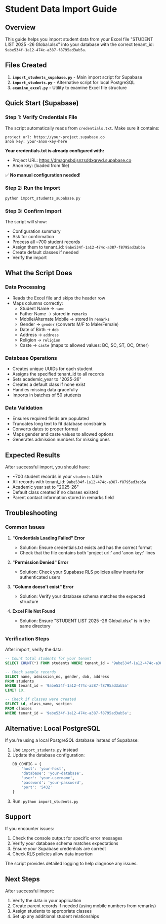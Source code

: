 # Student Data Import Guide

## Overview
This guide helps you import student data from your Excel file "STUDENT LIST 2025 -26 Global.xlsx" into your database with the correct tenant_id: `9abe534f-1a12-474c-a387-f8795ad3ab5a`.

## Files Created
1. **`import_students_supabase.py`** - Main import script for Supabase
2. **`import_students.py`** - Alternative script for local PostgreSQL
3. **`examine_excel.py`** - Utility to examine Excel file structure

## Quick Start (Supabase)

### Step 1: Verify Credentials File
The script automatically reads from `credentials.txt`. Make sure it contains:

```
project url: https://your-project.supabase.co
anon key: your-anon-key-here
```

**Your credentials.txt is already configured with:**
- Project URL: https://dmagnsbdjsnzsddxqrwd.supabase.co
- Anon key: (loaded from file)

✅ **No manual configuration needed!**

### Step 2: Run the Import
```bash
python import_students_supabase.py
```

### Step 3: Confirm Import
The script will show:
- Configuration summary
- Ask for confirmation
- Process all ~700 student records
- Assign them to tenant_id: `9abe534f-1a12-474c-a387-f8795ad3ab5a`
- Create default classes if needed
- Verify the import

## What the Script Does

### Data Processing
- Reads the Excel file and skips the header row
- Maps columns correctly:
  - Student Name → `name`
  - Father Name → stored in `remarks`
  - Mobile/Alternate Mobile → stored in `remarks`
  - Gender → `gender` (converts M/F to Male/Female)
  - Date of Birth → `dob`
  - Address → `address`
  - Religion → `religion`
  - Caste → `caste` (maps to allowed values: BC, SC, ST, OC, Other)

### Database Operations
- Creates unique UUIDs for each student
- Assigns the specified tenant_id to all records
- Sets academic_year to "2025-26"
- Creates a default class if none exist
- Handles missing data gracefully
- Imports in batches of 50 students

### Data Validation
- Ensures required fields are populated
- Truncates long text to fit database constraints
- Converts dates to proper format
- Maps gender and caste values to allowed options
- Generates admission numbers for missing ones

## Expected Results

After successful import, you should have:
- ~700 student records in your `students` table
- All records with tenant_id: `9abe534f-1a12-474c-a387-f8795ad3ab5a`
- Academic year set to "2025-26"
- Default class created if no classes existed
- Parent contact information stored in remarks field

## Troubleshooting

### Common Issues

1. **"Credentials Loading Failed" Error**
   - Solution: Ensure credentials.txt exists and has the correct format
   - Check that the file contains both 'project url:' and 'anon key:' lines

2. **"Permission Denied" Error**
   - Solution: Check your Supabase RLS policies allow inserts for authenticated users

3. **"Column doesn't exist" Error**
   - Solution: Verify your database schema matches the expected structure

4. **Excel File Not Found**
   - Solution: Ensure "STUDENT LIST 2025 -26 Global.xlsx" is in the same directory

### Verification Steps

After import, verify the data:

```sql
-- Count total students for your tenant
SELECT COUNT(*) FROM students WHERE tenant_id = '9abe534f-1a12-474c-a387-f8795ad3ab5a';

-- Check sample records
SELECT name, admission_no, gender, dob, address 
FROM students 
WHERE tenant_id = '9abe534f-1a12-474c-a387-f8795ad3ab5a' 
LIMIT 10;

-- Check if classes were created
SELECT id, class_name, section 
FROM classes 
WHERE tenant_id = '9abe534f-1a12-474c-a387-f8795ad3ab5a';
```

## Alternative: Local PostgreSQL

If you're using a local PostgreSQL database instead of Supabase:

1. Use `import_students.py` instead
2. Update the database configuration:
   ```python
   DB_CONFIG = {
       'host': 'your-host',
       'database': 'your-database',
       'user': 'your-username',
       'password': 'your-password',
       'port': '5432'
   }
   ```
3. Run: `python import_students.py`

## Support

If you encounter issues:
1. Check the console output for specific error messages
2. Verify your database schema matches expectations
3. Ensure your Supabase credentials are correct
4. Check RLS policies allow data insertion

The script provides detailed logging to help diagnose any issues.

## Next Steps

After successful import:
1. Verify the data in your application
2. Create parent records if needed (using mobile numbers from remarks)
3. Assign students to appropriate classes
4. Set up any additional student relationships
